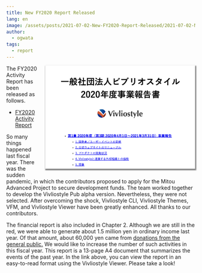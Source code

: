 ```yaml
---
title: New FY2020 Report Released
lang: en
image: /assets/posts/2021-07-02-New-FY2020-Report-Released/2021-07-02-New-FY2020-Report-Released.png
author:
  - ogwata
tags:
  - report
---
```

<div style="float: right; margin: 0 0 1em 1em;"><img src="/assets/posts/2021-07-02-New-FY2020-Report-Released/2021-07-02-New-FY2020-Report-Released.png" alt="New FY2020 Report Released" style="width: 400px; box-shadow: 1px 2px 2.5px 1.5px grey;" /></div>

The FY2020 Activity Report has been released as follows.

- [FY2020 Activity Report](https://vivliostyle.org/about-us/#fy2020-activity-report)

So many things happened last fiscal year. There was the sudden pandemic, in which the contributors proposed to apply for the Mitou Advanced Project to secure development funds. The team worked together to develop the Vivliostyle Pub alpha version. Nevertheless, they were not selected. After overcoming the shock, Vivliostyle CLI, Vivliostyle Themes, VFM, and Vivliostyle Viewer have been greatly enhanced. All thanks to our contributors.

The financial report is also included in Chapter 2. Although we are still in the red, we were able to generate about 1.5 million yen in ordinary income last year. Of that amount, about 60,000 yen came from [donations from the general public.](https://vivliostyle.org/sponsors/) We would like to increase the number of such activities in this fiscal year. This report is a 13-page A4 document that summarizes the events of the past year. In the link above, you can view the report in an easy-to-read format using the Vivliostyle Viewer. Please take a look!
